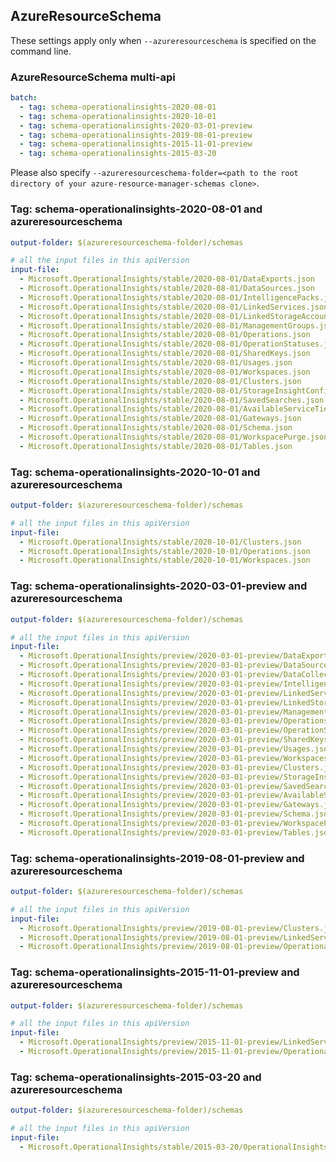 ## AzureResourceSchema

These settings apply only when `--azureresourceschema` is specified on the command line.

### AzureResourceSchema multi-api

``` yaml $(azureresourceschema) && $(multiapi)
batch:
  - tag: schema-operationalinsights-2020-08-01
  - tag: schema-operationalinsights-2020-10-01
  - tag: schema-operationalinsights-2020-03-01-preview
  - tag: schema-operationalinsights-2019-08-01-preview
  - tag: schema-operationalinsights-2015-11-01-preview
  - tag: schema-operationalinsights-2015-03-20

```

Please also specify `--azureresourceschema-folder=<path to the root directory of your azure-resource-manager-schemas clone>`.

### Tag: schema-operationalinsights-2020-08-01 and azureresourceschema

``` yaml $(tag) == 'schema-operationalinsights-2020-08-01' && $(azureresourceschema)
output-folder: $(azureresourceschema-folder)/schemas

# all the input files in this apiVersion
input-file:
  - Microsoft.OperationalInsights/stable/2020-08-01/DataExports.json
  - Microsoft.OperationalInsights/stable/2020-08-01/DataSources.json
  - Microsoft.OperationalInsights/stable/2020-08-01/IntelligencePacks.json
  - Microsoft.OperationalInsights/stable/2020-08-01/LinkedServices.json
  - Microsoft.OperationalInsights/stable/2020-08-01/LinkedStorageAccounts.json
  - Microsoft.OperationalInsights/stable/2020-08-01/ManagementGroups.json
  - Microsoft.OperationalInsights/stable/2020-08-01/Operations.json
  - Microsoft.OperationalInsights/stable/2020-08-01/OperationStatuses.json
  - Microsoft.OperationalInsights/stable/2020-08-01/SharedKeys.json
  - Microsoft.OperationalInsights/stable/2020-08-01/Usages.json
  - Microsoft.OperationalInsights/stable/2020-08-01/Workspaces.json
  - Microsoft.OperationalInsights/stable/2020-08-01/Clusters.json
  - Microsoft.OperationalInsights/stable/2020-08-01/StorageInsightConfigs.json
  - Microsoft.OperationalInsights/stable/2020-08-01/SavedSearches.json
  - Microsoft.OperationalInsights/stable/2020-08-01/AvailableServiceTiers.json
  - Microsoft.OperationalInsights/stable/2020-08-01/Gateways.json
  - Microsoft.OperationalInsights/stable/2020-08-01/Schema.json
  - Microsoft.OperationalInsights/stable/2020-08-01/WorkspacePurge.json
  - Microsoft.OperationalInsights/stable/2020-08-01/Tables.json

```

### Tag: schema-operationalinsights-2020-10-01 and azureresourceschema

``` yaml $(tag) == 'schema-operationalinsights-2020-10-01' && $(azureresourceschema)
output-folder: $(azureresourceschema-folder)/schemas

# all the input files in this apiVersion
input-file:
  - Microsoft.OperationalInsights/stable/2020-10-01/Clusters.json
  - Microsoft.OperationalInsights/stable/2020-10-01/Operations.json
  - Microsoft.OperationalInsights/stable/2020-10-01/Workspaces.json

```

### Tag: schema-operationalinsights-2020-03-01-preview and azureresourceschema

``` yaml $(tag) == 'schema-operationalinsights-2020-03-01-preview' && $(azureresourceschema)
output-folder: $(azureresourceschema-folder)/schemas

# all the input files in this apiVersion
input-file:
  - Microsoft.OperationalInsights/preview/2020-03-01-preview/DataExports.json
  - Microsoft.OperationalInsights/preview/2020-03-01-preview/DataSources.json
  - Microsoft.OperationalInsights/preview/2020-03-01-preview/DataCollectorLogs.json
  - Microsoft.OperationalInsights/preview/2020-03-01-preview/IntelligencePacks.json
  - Microsoft.OperationalInsights/preview/2020-03-01-preview/LinkedServices.json
  - Microsoft.OperationalInsights/preview/2020-03-01-preview/LinkedStorageAccounts.json
  - Microsoft.OperationalInsights/preview/2020-03-01-preview/ManagementGroups.json
  - Microsoft.OperationalInsights/preview/2020-03-01-preview/Operations.json
  - Microsoft.OperationalInsights/preview/2020-03-01-preview/OperationStatuses.json
  - Microsoft.OperationalInsights/preview/2020-03-01-preview/SharedKeys.json
  - Microsoft.OperationalInsights/preview/2020-03-01-preview/Usages.json
  - Microsoft.OperationalInsights/preview/2020-03-01-preview/Workspaces.json
  - Microsoft.OperationalInsights/preview/2020-03-01-preview/Clusters.json
  - Microsoft.OperationalInsights/preview/2020-03-01-preview/StorageInsightConfigs.json
  - Microsoft.OperationalInsights/preview/2020-03-01-preview/SavedSearches.json
  - Microsoft.OperationalInsights/preview/2020-03-01-preview/AvailableServiceTiers.json
  - Microsoft.OperationalInsights/preview/2020-03-01-preview/Gateways.json
  - Microsoft.OperationalInsights/preview/2020-03-01-preview/Schema.json
  - Microsoft.OperationalInsights/preview/2020-03-01-preview/WorkspacePurge.json
  - Microsoft.OperationalInsights/preview/2020-03-01-preview/Tables.json

```

### Tag: schema-operationalinsights-2019-08-01-preview and azureresourceschema

``` yaml $(tag) == 'schema-operationalinsights-2019-08-01-preview' && $(azureresourceschema)
output-folder: $(azureresourceschema-folder)/schemas

# all the input files in this apiVersion
input-file:
  - Microsoft.OperationalInsights/preview/2019-08-01-preview/Clusters.json
  - Microsoft.OperationalInsights/preview/2019-08-01-preview/LinkedServices.json
  - Microsoft.OperationalInsights/preview/2019-08-01-preview/OperationalInsights.json

```

### Tag: schema-operationalinsights-2015-11-01-preview and azureresourceschema

``` yaml $(tag) == 'schema-operationalinsights-2015-11-01-preview' && $(azureresourceschema)
output-folder: $(azureresourceschema-folder)/schemas

# all the input files in this apiVersion
input-file:
  - Microsoft.OperationalInsights/preview/2015-11-01-preview/LinkedServices.json
  - Microsoft.OperationalInsights/preview/2015-11-01-preview/OperationalInsights.json

```

### Tag: schema-operationalinsights-2015-03-20 and azureresourceschema

``` yaml $(tag) == 'schema-operationalinsights-2015-03-20' && $(azureresourceschema)
output-folder: $(azureresourceschema-folder)/schemas

# all the input files in this apiVersion
input-file:
  - Microsoft.OperationalInsights/stable/2015-03-20/OperationalInsights.json

```
